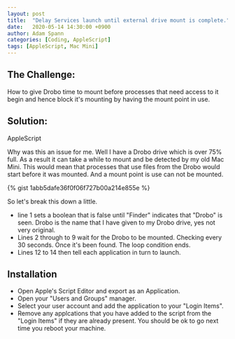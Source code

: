 ```yaml
---
layout: post
title:  "Delay Services launch until external drive mount is complete."
date:   2020-05-14 14:30:00 +0900
author: Adam Spann
categories: [Coding, AppleScript]
tags: [AppleScript, Mac Mini]
---
```


## The Challenge:
How to give Drobo time to mount before processes that need access to it begin and hence
block it's mounting by having the mount point in use.
## Solution:
AppleScript

Why was this an issue for me. Well I have a Drobo drive which is over 75% full.
As a result it can take a while to mount and be detected by my old Mac Mini. This would mean that processes that use files from the Drobo would start before it was mounted. And a mount point is use can not be mounted.

{% gist 1abb5dafe36f0f06f727b00a214e855e %}

So let's break this down a little.

- line 1 sets a boolean that is false until "Finder" indicates that "Drobo" is seen. Drobo is the name that I have given to my Drobo drive, yes not very original.
- Lines 2 through to 9 wait for the Drobo to be mounted. Checking every 30 seconds. Once it's been found. The loop condition ends.
- Lines 12 to 14 then tell each application in turn to launch.

## Installation
  - Open Apple's Script Editor and export as an Application.
  - Open your "Users and Groups" manager.
  - Select your user account and add the application to your "Login Items".
  - Remove any applcations that you have added to the script from the "Login Items" if they are already present. You should be ok to go next time you reboot your machine.
